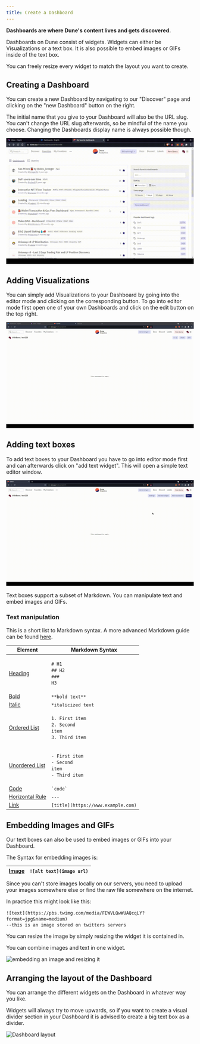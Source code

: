 ```yaml
---
title: Create a Dashboard
---
```


**Dashboards are where Dune's content lives and gets discovered.**

Dashboards on Dune consist of widgets. Widgets can either be Visualizations or a text box. It is also possible to embed images or GIFs inside of the text box.

You can freely resize every widget to match the layout you want to create.

## Creating a Dashboard

You can create a new Dashboard by navigating to our "Discover" page and clicking on the "new Dashboard" button on the right.

The initial name that you give to your Dashboard will also be the URL slug. You can't change the URL slug afterwards, so be mindful of the name you choose. Changing the Dashboards display name is always possible though.

![create Dashboard](images/dashboard/create-dashboard.gif)

## Adding Visualizations

You can simply add Visualizations to your Dashboard by going into the editor mode and clicking on the corresponding button. To go into editor mode first open one of your own Dashboards and click on the edit button on the top right.

![Add Visualizations](images/dashboard/dashboard-visualizations.gif)

## Adding text boxes

To add text boxes to your Dashboard you have to go into editor mode first and can afterwards click on "add text widget". This will open a simple text editor window.

![Text widget](images/dashboard/dashboard-text-widget.gif)

Text boxes support a subset of Markdown. You can manipulate text and embed images and GIFs.

### Text manipulation

This is a short list to Markdown syntax. A more advanced Markdown guide can be found [here](dashboards.md#dashboards-are-where-dunes-content-lives-and-gets-discovered.).

| Element                                                                         | Markdown Syntax                                                                                    |
| ------------------------------------------------------------------------------- | -------------------------------------------------------------------------------------------------- |
| [Heading](https://www.markdownguide.org/basic-syntax/#headings)                 | <p><code># H1</code><br><code>## H2</code><br><code>### H3</code></p>                              |
| [Bold](https://www.markdownguide.org/basic-syntax/#bold)                        | `**bold text**`                                                                                    |
| [Italic](https://www.markdownguide.org/basic-syntax/#italic)                    | `*italicized text`                                                                                 |
| [Ordered List](https://www.markdownguide.org/basic-syntax/#ordered-lists)       | <p><code>1. First item</code><br><code>2. Second item</code><br><code>3. Third item</code><br></p> |
| [Unordered List](https://www.markdownguide.org/basic-syntax/#unordered-lists)   | <p><code>- First item</code><br><code>- Second item</code><br><code>- Third item</code><br></p>    |
| [Code](https://www.markdownguide.org/basic-syntax/#code)                        | `` `code` ``                                                                                       |
| [Horizontal Rule](https://www.markdownguide.org/basic-syntax/#horizontal-rules) | `---`                                                                                              |
| [Link](https://www.markdownguide.org/basic-syntax/#links)                       | `[title](https://www.example.com)`                                                                 |

## Embedding Images and GIFs

Our text boxes can also be used to embed images or GIFs into your Dashboard.

The Syntax for embedding images is:

| [Image](https://www.markdownguide.org/basic-syntax/#images-1) | `![alt text](image url)` |
| ------------------------------------------------------------- | ------------------------ |

Since you can't store images locally on our servers, you need to upload your images somewhere else or find the raw file somewhere on the internet.

In practice this might look like this:

```
![text](https://pbs.twimg.com/media/FEWVLQwWUAQcqLY?format=jpg&name=medium)
--this is an image stored on twitters servers
```

You can resize the image by simply resizing the widget it is contained in.

You can combine images and text in one widget.

![embedding an image and resizing it](images/dashboard/dashboard-image.gif)

## Arranging the layout of the Dashboard

You can arrange the different widgets on the Dashboard in whatever way you like.

Widgets will always try to move upwards, so if you want to create a visual divider section in your Dashboard it is advised to create a big text box as a divider.

![Dashboard layout](images/dashboard/dashboard-layout.gif)
